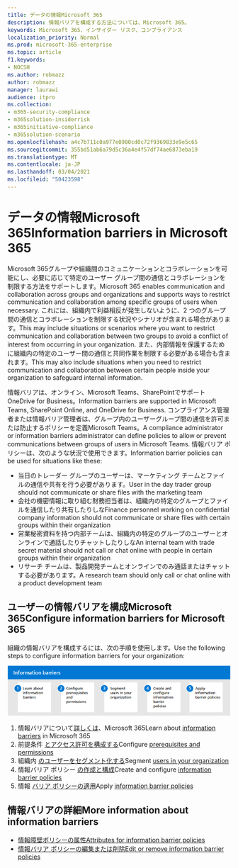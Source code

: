 ```yaml
---
title: データの情報Microsoft 365
description: 情報バリアを構成する方法については、Microsoft 365。
keywords: Microsoft 365、インサイダー リスク、コンプライアンス
localization_priority: Normal
ms.prod: microsoft-365-enterprise
ms.topic: article
f1.keywords:
- NOCSH
ms.author: robmazz
author: robmazz
manager: laurawi
audience: itpro
ms.collection:
- m365-security-compliance
- m365solution-insiderrisk
- m365initiative-compliance
- m365solution-scenario
ms.openlocfilehash: a4c7b711c0a977e0980cd0c72f9369833e9e5c65
ms.sourcegitcommit: 355bd51ab6a79d5c36a4e4f57df74ae6873eba19
ms.translationtype: MT
ms.contentlocale: ja-JP
ms.lasthandoff: 03/04/2021
ms.locfileid: "50423598"
---
```

# <a name="information-barriers-in-microsoft-365"></a><span data-ttu-id="710a9-104">データの情報Microsoft 365</span><span class="sxs-lookup"><span data-stu-id="710a9-104">Information barriers in Microsoft 365</span></span>

<span data-ttu-id="710a9-105">Microsoft 365グループや組織間のコミュニケーションとコラボレーションを可能にし、必要に応じて特定のユーザー グループ間の通信とコラボレーションを制限する方法をサポートします。</span><span class="sxs-lookup"><span data-stu-id="710a9-105">Microsoft 365 enables communication and collaboration across groups and organizations and supports ways to restrict communication and collaboration among specific groups of users when necessary.</span></span> <span data-ttu-id="710a9-106">これには、組織内で利益相反が発生しないように、2 つのグループ間の通信とコラボレーションを制限する状況やシナリオが含まれる場合があります。</span><span class="sxs-lookup"><span data-stu-id="710a9-106">This may include situations or scenarios where you want to restrict communication and collaboration between two groups to avoid a conflict of interest from occurring in your organization.</span></span> <span data-ttu-id="710a9-107">また、内部情報を保護するために組織内の特定のユーザー間の通信と共同作業を制限する必要がある場合も含まれます。</span><span class="sxs-lookup"><span data-stu-id="710a9-107">This may also include situations when you need to restrict communication and collaboration between certain people inside your organization to safeguard internal information.</span></span>

<span data-ttu-id="710a9-108">情報バリアは、オンライン、Microsoft Teams、SharePointでサポートOneDrive for Business。</span><span class="sxs-lookup"><span data-stu-id="710a9-108">Information barriers are supported in Microsoft Teams, SharePoint Online, and OneDrive for Business.</span></span> <span data-ttu-id="710a9-109">コンプライアンス管理者または情報バリア管理者は、グループ内のユーザーグループ間の通信を許可または防止するポリシーを定義Microsoft Teams。</span><span class="sxs-lookup"><span data-stu-id="710a9-109">A compliance administrator or information barriers administrator can define policies to allow or prevent communications between groups of users in Microsoft Teams.</span></span> <span data-ttu-id="710a9-110">情報バリア ポリシーは、次のような状況で使用できます。</span><span class="sxs-lookup"><span data-stu-id="710a9-110">Information barrier policies can be used for situations like these:</span></span>

- <span data-ttu-id="710a9-111">当日のトレーダー グループのユーザーは、マーケティング チームとファイルの通信や共有を行う必要があります。</span><span class="sxs-lookup"><span data-stu-id="710a9-111">User in the day trader group should not communicate or share files with the marketing team</span></span>
- <span data-ttu-id="710a9-112">会社の機密情報に取り組む財務担当者は、組織内の特定のグループとファイルを通信したり共有したりしな</span><span class="sxs-lookup"><span data-stu-id="710a9-112">Finance personnel working on confidential company information should not communicate or share files with certain groups within their organization</span></span>
- <span data-ttu-id="710a9-113">営業秘密資料を持つ内部チームは、組織内の特定のグループのユーザーとオンラインで通話したりチャットしたりしな</span><span class="sxs-lookup"><span data-stu-id="710a9-113">An internal team with trade secret material should not call or chat online with people in certain groups within their organization</span></span>
- <span data-ttu-id="710a9-114">リサーチ チームは、製品開発チームとオンラインでのみ通話またはチャットする必要があります。</span><span class="sxs-lookup"><span data-stu-id="710a9-114">A research team should only call or chat online with a product development team</span></span>

## <a name="configure-information-barriers-for-microsoft-365"></a><span data-ttu-id="710a9-115">ユーザーの情報バリアを構成Microsoft 365</span><span class="sxs-lookup"><span data-stu-id="710a9-115">Configure information barriers for Microsoft 365</span></span>

<span data-ttu-id="710a9-116">組織の情報バリアを構成するには、次の手順を使用します。</span><span class="sxs-lookup"><span data-stu-id="710a9-116">Use the following steps to configure information barriers for your organization:</span></span>

![Insider リスク ソリューション情報の障壁の手順](../media/ir-solution-ib-steps.png)

1. <span data-ttu-id="710a9-118">情報バリアについて[詳しくは](information-barriers.md)、Microsoft 365</span><span class="sxs-lookup"><span data-stu-id="710a9-118">Learn about [information barriers](information-barriers.md) in Microsoft 365</span></span>
2. <span data-ttu-id="710a9-119">前提条件 [とアクセス許可を構成する](information-barriers-policies.md#prerequisites)</span><span class="sxs-lookup"><span data-stu-id="710a9-119">Configure [prerequisites and permissions](information-barriers-policies.md#prerequisites)</span></span>
3. <span data-ttu-id="710a9-120">組織内 [のユーザーをセグメント化する](information-barriers-policies.md#part-1-segment-users)</span><span class="sxs-lookup"><span data-stu-id="710a9-120">Segment [users in your organization](information-barriers-policies.md#part-1-segment-users)</span></span>
4. <span data-ttu-id="710a9-121">情報バリア ポリシー [の作成と構成](information-barriers-policies.md#part-2-define-information-barrier-policies)</span><span class="sxs-lookup"><span data-stu-id="710a9-121">Create and configure [information barrier policies](information-barriers-policies.md#part-2-define-information-barrier-policies)</span></span>
5. <span data-ttu-id="710a9-122">情報 [バリア ポリシーの適用](information-barriers-policies.md#part-3-apply-information-barrier-policies)</span><span class="sxs-lookup"><span data-stu-id="710a9-122">Apply [information barrier policies](information-barriers-policies.md#part-3-apply-information-barrier-policies)</span></span>

## <a name="more-information-about-information-barriers"></a><span data-ttu-id="710a9-123">情報バリアの詳細</span><span class="sxs-lookup"><span data-stu-id="710a9-123">More information about information barriers</span></span>

- [<span data-ttu-id="710a9-124">情報障壁ポリシーの属性</span><span class="sxs-lookup"><span data-stu-id="710a9-124">Attributes for information barrier policies</span></span>](information-barriers-attributes.md)
- [<span data-ttu-id="710a9-125">情報バリア ポリシーの編集または削除</span><span class="sxs-lookup"><span data-stu-id="710a9-125">Edit or remove information barrier policies</span></span>](information-barriers-edit-segments-policies.md)